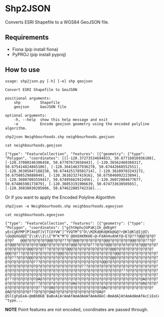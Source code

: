 # Shp2JSON

Converts ESRI Shapefile to a WGS84 GeoJSON file.

## Requirements

* Fiona (pip install fiona)
* PyPROJ (pip install pyproj)

## How to use

	usage: shp2json.py [-h] [-e] shp geojson

	Convert ESRI Shapefile to GeoJSON

	positional arguments:
  		shp         Shapefile
	    geojson     GeoJSON file

	optional arguments:
  		-h, --help  show this help message and exit
  		-e          Encode geojson geometry using the encoded polyline algorithm.

	shp2json Neighbourhoods.shp neighbourhoods.geojson
	
	cat neighbourhoods.geojson
	
	{"type": "FeatureCollection", "features": [{"geometry": {"type": "Polygon", "coordinates": [[[-120.37273534694833, 50.67716016936108], [-120.37080246306458, 50.67707673658443], [-120.36562460360317, 50.675414824845106], [-120.36414637936278, 50.67442668552551], [-120.36305847188238, 50.674425178501714], [-120.36109703243172, 50.67508529888049], [-120.36102327419162, 50.675046092223894], [-120.36087003559417, 50.67495662912456], [-120.36072804677677, 50.67486598173879], [-120.36053191906639, 50.67473363050565], [-120.36038030205606, 50.674622885742316]...
	
Or if you want to apply the Encoded Polyline Algorithm
	
	shp2json -e Neighbourhoods.shp neighbourhoods.egeojson
	
	cat neighbourhoods.egeojson
	
	{"type": "FeatureCollection", "features": [{"geometry": {"type": 	"Polygon", "coordinates": ["g{htHphu}UPaKjIk_@dEgH?	yEcCgKFMP]P]Xe@T]V]T[XYVW^]^YVQTM^S^O\\MZKd@Kd@Kb@G@?r@Kl@Kl@Ij@I\	\Gb@GXGd@I^I\\K\\I\\I^M^K^M^O`@OXOXKRKHE~@~FdAhHvAhKf@~E?@???@@@?@?@?@?@?	@@@?@?@?@?@?@@@?@?@???@?@@@?@?@?@?@?@?@@@?@?@?@?@?@@@?@?@???@?@?@@@?@?@?@?@?@?@@@?@?@?@?@?@?@@@?@?@?@???@?@?@@@?@?@?@?@?@?@?@@@?@?@?@?@?@?@?@?@@@?@?@???@?@?@?@?@@@?@?@?@?@?@?@?@?@?@@@?@?@?@?@?@?@?@?@?@@@?@???@?@?@?@?@?@?@?@?@@@?@?@?@?@?@?@?@?@?@?@?@?@@@?@?@?@?@?@?@?@?@?@?@???@?@?@@@?@?@?@?@?@?@?@?@?@?@?@?@?@?@?@?@?@?@@@?@?@?@?@?@?@?@?@?@?@?@?@?@?@?@?@???@?@?@?@?@?@?@?@?@?@?@?@?@?@?@@@?@?@?@?@?@?@?@?@?@?@?@?@?@?@?@?@?@?@?@?@?@?@?@?@?@?@?@?@?@???@?@?@?@?@?@?@?@?@?@?@?@?@?@?@?@?@?@?@?@?@?@?@?@?@?@?@?@?@?@?@?@?@?@?@?@?@?@?@?@?@?@?@???@?@?@?@?@?@?@?@?@?@?@?@?@?@?@?@?@?@?@?@?@?@?@?@?@?@?@?@?@?@?@?@?@?@?@?@?@?@?@?@?@?@?@???@?@?@?@?@?@A@?@?@?@?@?@?@?@?@?@?@?@?@?@?@?@?@?@?@?@?@?@?@?@A@?@?@?@?@?@?@?@?@?@???@?@?@?@?@?@?@?@A@?@?@?@?@?@?@?@?@?@?@?@?@?@?@?@A@?@?@?@?@?@?@?@?@?@?@???@?@A@?@?@?@?@?@?@?@?@?@?@?@A@?@?@?@?@?@?@?@?@?@?@?@A@?@?@?@?@???@?@?@?@A@?@?@?@?@?@?@?@?@?@?@A@?@SlCgFpEeA~@mBbBkB`BaBxA{ArAmAfAmAdAmAfAmAdAkC~BmAdA}AtAmAdAmAfAcCiEoCeDgBq@[uB"]}, "type...
	
**NOTE** Point features are not encoded, coordinates are passed through.
